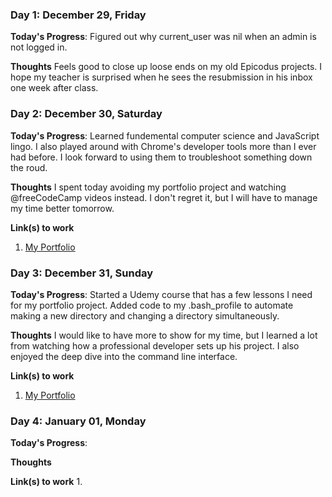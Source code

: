 


### Day 1: December 29, Friday

**Today's Progress**: Figured out why current_user was nil when an admin is not logged in. 

**Thoughts** Feels good to close up loose ends on my old Epicodus projects. I hope my teacher is surprised when he sees the resubmission in his inbox one week after class. 


### Day 2: December 30, Saturday

**Today's Progress**: Learned fundemental computer science and JavaScript lingo. I also played around with Chrome's developer tools more than I ever had before. I look forward to using them to troubleshoot something down the roud. 

**Thoughts** I spent today avoiding my portfolio project and watching @freeCodeCamp videos instead. I don't regret it, but I will have to manage my time better tomorrow.

**Link(s) to work**
1. [My Portfolio](https://github.com/mostriki/my_portfolio)


### Day 3: December 31, Sunday

**Today's Progress**: Started a Udemy course that has a few lessons I need for my portfolio project. Added code to my .bash_profile to automate making a new directory and changing a directory simultaneously.

**Thoughts** I would like to have more to show for my time, but I learned a lot from watching how a professional developer sets up his project. I also enjoyed the deep dive into the command line interface. 

**Link(s) to work**
1. [My Portfolio](https://github.com/mostriki/my_portfolio)


### Day 4: January 01, Monday

**Today's Progress**:  

**Thoughts** 

**Link(s) to work**
1. 
